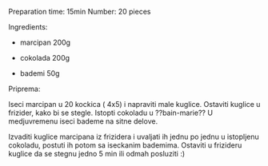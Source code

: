 
Preparation time: 15min
Number: 20 pieces

Ingredients:
- marcipan 200g
  
- cokolada 200g
  
- bademi 50g
  

Priprema:

Iseci marcipan u 20 kockica ( 4x5) i napraviti male kuglice. Ostaviti kuglice u frizider, kako bi se stegle. 
Istopti cokoladu u ??bain-marie?? U medjuvremenu iseci bademe na sitne delove.

Izvaditi kuglice marcipana iz frizidera i uvaljati ih jednu po jednu u istopljenu cokoladu, postuti ih potom sa iseckanim bademima. 
Ostaviti u frizideru kuglice da se stegnu jedno 5 min ili odmah posluziti :)